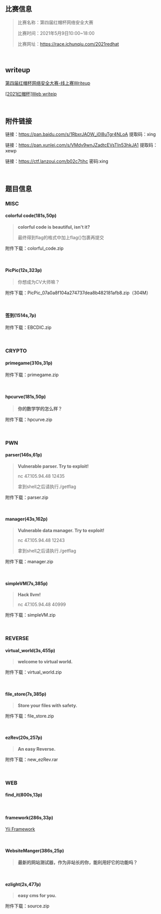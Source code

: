 ## 比赛信息

> 比赛名称：第四届红帽杯网络安全大赛
>
> 比赛时间：2021年5月9日10:00~18:00
>
> 比赛网址：https://race.ichunqiu.com/2021redhat

<br/>

## writeup

[第四届红帽杯网络安全大赛-线上赛Writeup](https://mp.weixin.qq.com/s/LFnqLf0KNY5tDBZe2wJM5Q)

[[2021红帽杯]Web writeip](https://blog.csdn.net/Anton__1/article/details/116605351)

<br/>

## 附件链接

链接：https://pan.baidu.com/s/1RbxrJAOW_i0l8uTgr4NLoA 提取码：xing

链接：https://pan.xunlei.com/s/VMdv9wnJZadtcEVsTIn53hkJA1 提取码：xewp

链接：https://ctf.lanzoui.com/b02c7tjhc 密码:xing

<br/>

## 题目信息

### MISC

#### colorful code(181s,50p)

> **colorful code is beautiful, isn't it?**
>
> 最终得到flag的格式中加上flag{}包裹再提交

附件下载：colorful_code.zip

<br/>

#### PicPic(12s,323p)

> 你想成为CV大师嘛？

附件下载：PicPic_07a0a8f104a274737dea8b482181afb8.zip（304M）

<br/>

#### 签到(1514s,7p)

附件下载：EBCDIC.zip

<br/>

### CRYPTO

#### primegame(310s,31p)

附件下载：primegame.zip

<br/>

#### hpcurve(181s,50p)

> **你的数学学的怎么样？**

附件下载：hpcurve.zip

<br/>

### PWN

#### parser(146s,61p)

> **Vulnerable parser. Try to exploit!**
>
> nc 47.105.94.48 12435
>
> 拿到shell之后请执行./getflag

附件下载：parser.zip

<br/>

#### manager(43s,162p)

> **Vulnerable data manager. Try to exploit!**
>
> nc 47.105.94.48 12243
>
> 拿到shell之后请执行./getflag

附件下载：manager.zip

<br/>

#### simpleVM(7s,385p)

> **Hack llvm!**
>
> nc 47.105.94.48 40999

附件下载：simpleVM.zip

<br/>

### REVERSE

#### virtual_world(3s,455p)

> **welcome to virtual world.**

附件下载：virtual_world.zip

<br/>

#### file_store(7s,385p)

> **Store your files with safety.**

附件下载：file_store.zip

<br/>

#### ezRev(20s,257p)

> **An easy Reverse.**

附件下载：new_ezRev.rar

<br/>

### WEB

#### find_it(800s,13p)

<br/>

#### framework(286s,33p)

[Yii Framework](http://www.yiiframework.com/)

<br/>

#### WebsiteManger(386s,25p)

> **最新的网站测试器，作为非站长的你，能利用好它的功能吗？**

<br/>

#### ezlight(2s,477p)

> **easy cms for you.**

附件下载：source.zip

